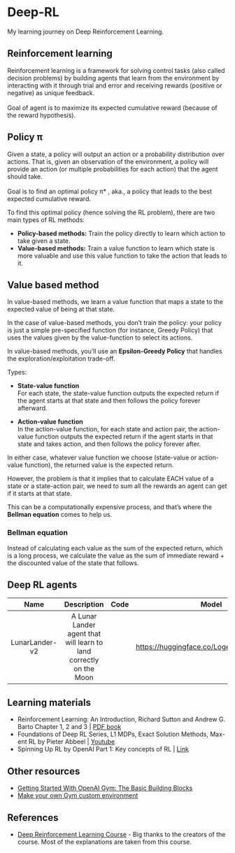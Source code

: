 # Deep-RL
My learning journey on Deep Reinforcement Learning.

## Reinforcement learning
Reinforcement learning is a framework for solving control tasks (also called decision problems) by building agents that learn from the environment by interacting with it through trial and error and receiving rewards (positive or negative) as unique feedback.
<br /><br />
Goal of agent is to maximize its expected cumulative reward (because of the reward hypothesis).

## Policy π
Given a state, a policy will output an action or a probability distribution over actions. That is, given an observation of the environment, a policy will provide an action (or multiple probabilities for each action) that the agent should take.
<br /><br />
Goal is to find an optimal policy π* , aka., a policy that leads to the best expected cumulative reward.

To find this optimal policy (hence solving the RL problem), there are two main types of RL methods:

* <b>Policy-based methods:</b> Train the policy directly to learn which action to take given a state.<br />
* <b>Value-based methods:</b> Train a value function to learn which state is more valuable and use this value function to take the action that leads to it.

## Value based method
In value-based methods, we learn a value function that maps a state to the expected value of being at that state.

In the case of value-based methods, you don’t train the policy: your policy is just a simple pre-specified function (for instance, Greedy Policy) that uses the values given by the value-function to select its actions.

In value-based methods, you’ll use an <b>Epsilon-Greedy Policy</b> that handles the exploration/exploitation trade-off.

Types:<br />
* <b>State-value function</b><br />
For each state, the state-value function outputs the expected return if the agent starts at that state and then follows the policy forever afterward.

* <b>Action-value function</b><br />
In the action-value function, for each state and action pair, the action-value function outputs the expected return if the agent starts in that state and takes action, and then follows the policy forever after.

In either case, whatever value function we choose (state-value or action-value function), the returned value is the expected return.

However, the problem is that it implies that to calculate EACH value of a state or a state-action pair, we need to sum all the rewards an agent can get if it starts at that state.

This can be a computationally expensive process, and that’s where the <b>Bellman equation</b> comes to help us.

### Bellman equation
Instead of calculating each value as the sum of the expected return, which is a long process, we calculate the value as the sum of immediate reward + the discounted value of the state that follows.

## Deep RL agents
| Name | Description | Code | Model |
|:----:|:-----------:|:----:|:-----:|
| LunarLander-v2 | A Lunar Lander agent that will learn to land correctly on the Moon |  | https://huggingface.co/Loges/LunarLanderv2 |

## Learning materials
* Reinforcement Learning: An Introduction, Richard Sutton and Andrew G. Barto Chapter 1, 2 and 3 | [PDF book](http://incompleteideas.net/book/RLbook2020.pdf)
* Foundations of Deep RL Series, L1 MDPs, Exact Solution Methods, Max-ent RL by Pieter Abbeel | [Youtube](https://www.youtube.com/watch?v=2GwBez0D20A&ab_channel=PieterAbbeel)
* Spinning Up RL by OpenAI Part 1: Key concepts of RL | [Link](https://spinningup.openai.com/en/latest/spinningup/rl_intro.html)

## Other resources
* [Getting Started With OpenAI Gym: The Basic Building Blocks](https://blog.paperspace.com/getting-started-with-openai-gym/)
* [Make your own Gym custom environment](https://www.gymlibrary.dev/content/environment_creation/)

## References
* [Deep Reinforcement Learning Course](https://huggingface.co/deep-rl-course/unit0/introduction?fw=pt#introduction) - Big thanks to the creators of the course. Most of the explanations are taken from this course.

